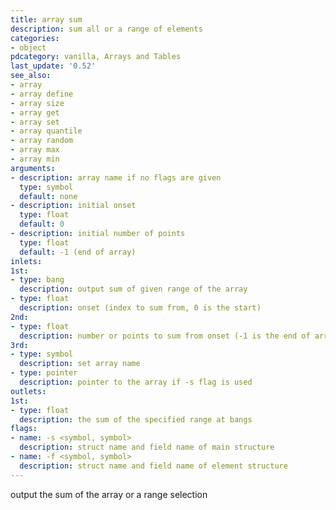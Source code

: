 ```yaml
---
title: array sum
description: sum all or a range of elements
categories:
- object
pdcategory: vanilla, Arrays and Tables
last_update: '0.52'
see_also:
- array
- array define
- array size
- array get
- array set
- array quantile
- array random
- array max
- array min
arguments:
- description: array name if no flags are given 
  type: symbol
  default: none
- description: initial onset 
  type: float
  default: 0
- description: initial number of points
  type: float
  default: -1 (end of array)
inlets:
1st:
- type: bang
  description: output sum of given range of the array
- type: float
  description: onset (index to sum from, 0 is the start)
2nd:
- type: float
  description: number or points to sum from onset (-1 is the end of array)
3rd:
- type: symbol
  description: set array name
- type: pointer
  description: pointer to the array if -s flag is used
outlets:
1st:
- type: float
  description: the sum of the specified range at bangs
flags:
- name: -s <symbol, symbol>
  description: struct name and field name of main structure
- name: -f <symbol, symbol>
  description: struct name and field name of element structure
---
```

output the sum of the array or a range selection
